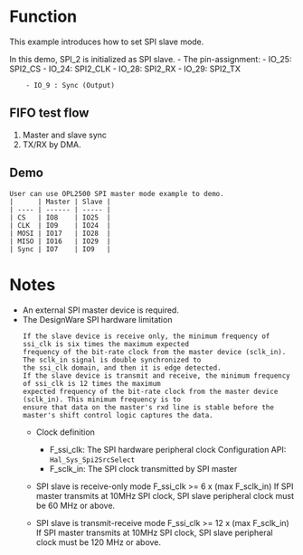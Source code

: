 # Function
This example introduces how to set SPI slave mode.

In this demo, SPI_2 is initialized as SPI slave.
    - The pin-assignment:
        - IO_25: SPI2_CS
        - IO_24: SPI2_CLK
        - IO_28: SPI2_RX
        - IO_29: SPI2_TX
        
        - IO_9 : Sync (Output)
        
## FIFO test flow
1. Master and slave sync
2. TX/RX by DMA.


## Demo
    User can use OPL2500 SPI master mode example to demo.
    |      | Master | Slave |
    | ---- | ------ | ----- |
    | CS   | IO8    | IO25  |
    | CLK  | IO9    | IO24  |
    | MOSI | IO17   | IO28  |
    | MISO | IO16   | IO29  |
    | Sync | IO7    | IO9   |


# Notes
- An external SPI master device is required.
- The DesignWare SPI hardware limitation
    ```
    If the slave device is receive only, the minimum frequency of ssi_clk is six times the maximum expected 
    frequency of the bit-rate clock from the master device (sclk_in). The sclk_in signal is double synchronized to 
    the ssi_clk domain, and then it is edge detected.
    If the slave device is transmit and receive, the minimum frequency of ssi_clk is 12 times the maximum 
    expected frequency of the bit-rate clock from the master device (sclk_in). This minimum frequency is to 
    ensure that data on the master's rxd line is stable before the master's shift control logic captures the data. 
    ```
    - Clock definition
        - F_ssi_clk: The SPI hardware peripheral clock
          Configuration API: `Hal_Sys_Spi2SrcSelect`
        - F_sclk_in: The SPI clock transmitted by SPI master
        
    - SPI slave is receive-only mode
        F_ssi_clk >= 6 x (max F_sclk_in)
        If SPI master transmits at 10MHz SPI clock, SPI slave peripheral clock must be 60 MHz or above.

   - SPI slave is transmit-receive mode
        F_ssi_clk >= 12 x (max F_sclk_in)
        If SPI master transmits at 10MHz SPI clock, SPI slave peripheral clock must be 120 MHz or above.
